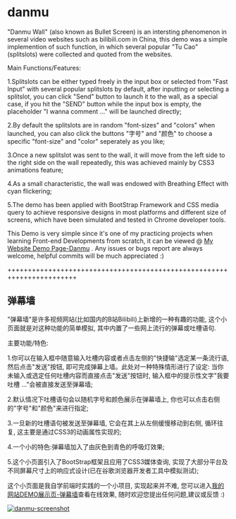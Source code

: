 # danmu

"Danmu Wall" (also known as Bullet Screen) is an intersting phenomenon in several video websites such as bilibili.com in China, this demo was a simple implemention of such function, in which several popular "Tu Cao" (splitslots) were collected and quoted from the websites.

Main Functions/Features:

1.Splitslots can be either typed freely in the input box or selected from "Fast Input" with several popular splitslots by default, after inputting or selecting a splitslot, you can click "Send" button to launch it to the wall, as a special case, if you hit the "SEND" button while the input box is empty, the placeholder "I wanna comment ..." will be launched directly;

2.By default the splitslots are in random "font-sizes" and "colors" when launched, you can also click the buttons "字号" and "颜色" to choose a specific "font-size" and "color" seperately as you like;

3.Once a new splitslot was sent to the wall, it will move from the left side to the right side on the wall repeatedly, this was achieved mainly by CSS3 animations feature;

4.As a small characteristic, the wall was endowed with Breathing Effect with cyan flickering;

5.The demo has been applied with BootStrap Framework and CSS media query to achieve responsive designs in most platforms and different size of screens, which have been simulated and tested in Chrome developer tools.

This Demo is very simple since it's one of my practicing projects when learning Front-end Developments from scratch, it can be viewed @ <a href ="https://www.mike652638.com/demo/danmu.html">My Website Demo Page-Danmu</a>
. Any issues or bugs report are always welcome, helpful commits will be much appreciated :)

+++++++++++++++++++++++++++++++++++++++++++++++++++++++++++++++++++++++

<h2>弹幕墙</h2>

"弹幕墙"是许多视频网站(比如国内的B站Bilibili)上新增的一种有趣的功能, 这个小页面就是对这种功能的简单模拟, 其中内置了一些网上流行的弹幕或吐槽语句.

主要功能/特色:

1.你可以在输入框中随意输入吐槽内容或者点击左侧的"快捷输"选定某一条流行语, 然后点击"发送"按钮, 即可完成弹幕上墙。此处对一种特殊情形进行了设定: 当你未输入或选定任何吐槽内容而直接点击"发送"按钮时, 输入框中的提示性文字"我要吐槽 ..."会被直接发送至弹幕墙;

2.默认情况下吐槽语句会以随机字号和颜色展示在弹幕墙上, 你也可以点击右侧的"字号"和"颜色"来进行指定;

3.一旦新的吐槽语句被发送至弹幕墙, 它会在其上从左侧缓慢移动到右侧, 循环往复, 这主要是通过CSS3的动画属性实现的;

4.一个小的特色:弹幕墙加入了由灰色到青色的呼吸灯效果;

5.这个小页面引入了BootStrap框架且应用了CSS3媒体查询, 实现了大部分平台及不同屏幕尺寸上的响应式设计(已在谷歌浏览器开发者工具中模拟测试);

这个小页面是我自学前端时实践的一个小项目, 实现起来并不难, 您可以进入<a href ="https://www.mike652638.com/demo/danmu.html">我的网站DEMO展示页-弹幕墙<a/>查看在线效果, 随时欢迎您提出任何问题,建议或反馈 :) 

<a target="_blank" href = "https://www.mike652638.com/demo/danmu.html"><img src="https://www.mike652638.com/demo/danmu/screenshots/danmuScrSht-pc.jpg" alt="danmu-screenshot" /></a>
